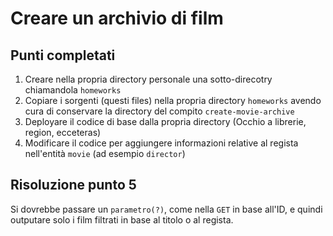 # Creare un archivio di film

## Punti completati

1. Creare nella propria directory personale una sotto-direcotry chiamandola `homeworks`
2. Copiare i sorgenti (questi files) nella propria directory `homeworks` avendo cura di conservare la directory del compito `create-movie-archive`
3. Deployare il codice di base dalla propria directory (Occhio a librerie, region, ecceteras)
4. Modificare il codice per aggiungere informazioni relative al regista nell'entità `movie` (ad esempio `director`)

## Risoluzione punto 5

Si dovrebbe passare un `parametro(?)`, come nella `GET` in base all'ID, e quindi outputare solo i film filtrati in base al titolo o al regista.


